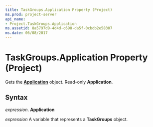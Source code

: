 ```yaml
---
title: TaskGroups.Application Property (Project)
ms.prod: project-server
api_name:
- Project.TaskGroups.Application
ms.assetid: 8a5797d9-4d4d-c698-da5f-0cbdb2e58307
ms.date: 06/08/2017
---
```



# TaskGroups.Application Property (Project)

Gets the  **[Application](Project.Application.md)** object. Read-only **Application**.


## Syntax

 _expression_. **Application**

 _expression_ A variable that represents a **TaskGroups** object.


